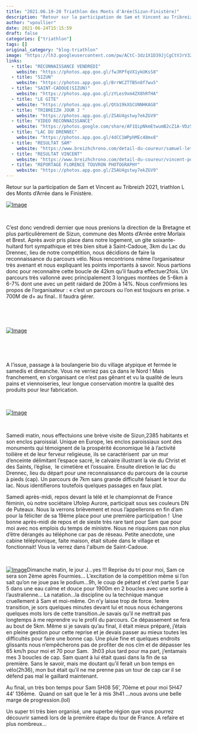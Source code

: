 ```yaml
---
title: "2021.06.19-20 Triathlon des Monts d'Arée(Sizun-Finistère)"
description: "Retour sur la participation de Sam et Vincent au Tribreizh 2021, triathlon L des Monts d’Arrée dans le Finistère."
author: "vpoullier"
date: 2021-06-24T15:15:59
draft: false
categories: ["triathlon"]
tags: []
original_category: "blog-triathlon"
image: "https://lh3.googleusercontent.com/pw/ACtC-3dz1X1D39JjCgCtVJrV32AEw_CbnvLzEp1CTYT66TE_DVwvHSI3ah7WB6PmM7ZnO7uiX7XSoMn6hJSlztY3l9TJFWHtXLsb3SEZrrWhywPE3ecZM4iqgrByZXDHfxMgoxWzvAZbrmUEALIxGy7E8W_N4w=w1263-h937-no?authuser=0"
links:
  - title: "RECONNAISSANCE VENDREDI"
    website: "https://photos.app.goo.gl/fwJRPfqVX1ykUKsS8"
  - title: "SIZUN"
    website: "https://photos.app.goo.gl/BrrWCZTTB5n8f7wu5"
  - title: "SAINT-CADOUE(SIZUN)"
    website: "https://photos.app.goo.gl/zYLes9xm4ZX8hRfHA"
  - title: "LE GITE"
    website: "https://photos.app.goo.gl/Qtb19kXGCUNNHKAG8"
  - title: "TRIBREIZH JOUR J "
    website: "https://photos.app.goo.gl/ZSAU4gstwy7ekZGV9"
  - title: "VIDEO RECONNAISSANCE"
    website: "https://photos.google.com/share/AF1QipNkmEtwumB2cZ1A-VDzSzmVNbfNCmWSPwAOFDMu0MuC8su7X6m0U6Ocbzgl-SPw2Q/photo/AF1QipOhTU9VBLY5yKUlszZyxNSCEiS7M92GswD-7xuf?key=cllkYTJMUF91dTRvN2YwWUR4Y2hQNkM0LXE5d1Bn"
  - title: "LAC DU DRENNEC"
    website: "https://photos.app.goo.gl/4dCC1WPphMEc48mx8"
  - title: "RESULTAT SAM"
    website: "https://www.breizhchrono.com/detail-du-coureur/samuel-letuffe-94879892"
  - title: "RESULTAT VINCENT"
    website: "https://www.breizhchrono.com/detail-du-coureur/vincent-poullier-94879932"
  - title: "REPORTAGE FLORENCE TOUVRON PHOTOGRAPHY"
    website: "https://photos.app.goo.gl/ZSAU4gstwy7ekZGV9"
---
```


Retour sur la participation de Sam et Vincent au Tribreizh 2021, triathlon L des Monts d’Arrée dans le Finistère.

<!--more-->

[![Image](https://lh3.googleusercontent.com/pw/ACtC-3dgfS3LJCvnmTYtOM4azRJx47QhPM6F2atocyX7CAKRfsYxwxI5QGQ_7qSMbtrKlmG1C634DjLUZUWCjinYWm5kFXWHvBxhLahD3p2dbp5aaZe3cLLk4EajXu1MtFwQHj4soSU_k1A3RKnkdGq8S4GqtA=w1263-h937-no?authuser=0)](https://lh3.googleusercontent.com/pw/ACtC-3dgfS3LJCvnmTYtOM4azRJx47QhPM6F2atocyX7CAKRfsYxwxI5QGQ_7qSMbtrKlmG1C634DjLUZUWCjinYWm5kFXWHvBxhLahD3p2dbp5aaZe3cLLk4EajXu1MtFwQHj4soSU_k1A3RKnkdGq8S4GqtA=w1263-h937-no?authuser=0)

&nbsp;

C’est donc vendredi dernier que nous prenions la direction de la Bretagne et plus particulièrement de Sizun, commune des Monts d’Arrée entre Morlaix et Brest. Après avoir pris place dans notre logement, un gite soixante-huitard fort sympathique et très bien situé à Saint-Cadoue, 3km du Lac du Drennec, lieu de notre compétition, nous décidions de faire la reconnaissance du parcours vélo. Nous rencontrions même l’organisateur très avenant et nous expliquant les points importants à savoir. Nous partions donc pour reconnaitre cette boucle de 42km qu’il faudra effectuer2fois. Un parcours très vallonné avec principalement 3 longues montées de 5-6km à 6-7% dont une avec un petit raidard de 200m à 14%. Nous confirmions les propos de l’organisateur&nbsp;: «&nbsp;c’est un parcours ou l’on est toujours en prise.&nbsp;» 700M de d+ au final.. Il faudra gérer.

&nbsp;

&nbsp;

[![Image](https://lh3.googleusercontent.com/pw/ACtC-3evucNKYbQiq7D6s34qjVkG8yFBc-zBZZjBtHHfyPoQohl8-k_nPod0ZcAPyuJFAiTJ6GUz1_J3rlULHj_EdE5drARTy2PTP9aIABWXQ4-E5oI29sZAfA7ui5XzqC4yeJyMRD7GhWXUXa780m0Pi_xSWg=w1250-h937-no?authuser=0)](https://lh3.googleusercontent.com/pw/ACtC-3evucNKYbQiq7D6s34qjVkG8yFBc-zBZZjBtHHfyPoQohl8-k_nPod0ZcAPyuJFAiTJ6GUz1_J3rlULHj_EdE5drARTy2PTP9aIABWXQ4-E5oI29sZAfA7ui5XzqC4yeJyMRD7GhWXUXa780m0Pi_xSWg=w1250-h937-no?authuser=0)

&nbsp;

&nbsp;

A l’issue, passage à la boulangerie bio du village atypique et fermée le samedis et dimanche. Vous ne verriez pas ça dans le Nord&nbsp;! Mais franchement, en s’organisant ce n’est pas gênant et vu la qualité de leurs pains et viennoiseries, leur longue conservation montre la qualité des produits pour leur fabrication.

&nbsp;

[![Image](https://lh3.googleusercontent.com/pw/ACtC-3eVljRfA6nrXa6owrYTAqbJaW0hRUsWthsDRNqgPZcXlRUAvHbS_pZ30kPqbkAe1wL5X0lzzSodddRQbwop395DIOH4ldNgWurImKkihL_umKXI38eLevFuCHZE1ia6RXlCUqbGukWSR2QDB4vC9VMFyQ=w1250-h937-no?authuser=0)](https://lh3.googleusercontent.com/pw/ACtC-3eVljRfA6nrXa6owrYTAqbJaW0hRUsWthsDRNqgPZcXlRUAvHbS_pZ30kPqbkAe1wL5X0lzzSodddRQbwop395DIOH4ldNgWurImKkihL_umKXI38eLevFuCHZE1ia6RXlCUqbGukWSR2QDB4vC9VMFyQ=w1250-h937-no?authuser=0)

&nbsp;

Samedi matin, nous effectuions une brève visite de Sizun,2385 habitants et son enclos paroissial. Unique en Europe, les enclos paroissiaux sont des monuments qui témoignent de la prospérité économique lié à l’activité toilière et de leur ferveur religieuse, ils se caractérisent&nbsp; par un mur d’enceinte délimitant l’espace sacré, le calvaire illustrant la vie du Christ et des Saints, l’église, &nbsp;le cimetière et l’ossuaire. Ensuite diretion le lac du Drennec, lieu du départ pour une reconnaissance du parcours de la course à pieds (cap). Un parcours de 7km sans grande difficulté faisant le tour du lac. Nous identifierons toutefois quelques passages en faux plat.

Samedi après-midi, repos devant la télé et le championnat de France féminin, où notre sociétaire Ufolep Aurore, participait sous ses couleurs DN de Puteaux. Nous la verrons brièvement et nous l’appellerons en fin d’am pour la féliciter de sa 19ème place pour une première participation&nbsp;!&nbsp; Une bonne après-midi de repos et de sieste très rare tant pour Sam que pour moi avec nos emplois du temps de ministre. Nous ne risquions pas non plus d’être dérangés au téléphone car pas de réseau. Petite anecdote, une cabine téléphonique, faite maison, était située dans le village et fonctionnait! Vous la verrez dans l'album de Saint-Cadoue.

&nbsp;

[![Image](https://lh3.googleusercontent.com/pw/ACtC-3eS0LWBM5vitbSSyGoy7fn7SMaxJKTBBq4twR4N5G5_bM_ECLCzGbnw68jdVGAFEQVKqOwsmL1-rSVHDO27MlRqkLIpDzJUWDvSWYPmgd3LNHp_TvFXndQJxXaJcZ9g5AC8KY71BKgNcasVgFl7aNvoqQ=w1403-h937-no)](https://lh3.googleusercontent.com/pw/ACtC-3eS0LWBM5vitbSSyGoy7fn7SMaxJKTBBq4twR4N5G5_bM_ECLCzGbnw68jdVGAFEQVKqOwsmL1-rSVHDO27MlRqkLIpDzJUWDvSWYPmgd3LNHp_TvFXndQJxXaJcZ9g5AC8KY71BKgNcasVgFl7aNvoqQ=w1403-h937-no)Dimanche matin, le jour J…yes&nbsp;!!! Reprise du tri pour moi, Sam ce sera son 2ème après Fourmies… L’excitation de la compétition même si l’on sait qu’on ne joue pas le podium…9h, le coup de pétard et c’est partie 5 par 5 dans une eau calme et douce pour 1900m en 2 boucles avec une sortie à l’australienne… La natation…la discipline ou la technique manque cruellement à Sam et moi-même. On n’y laisse trop de force. 1erère transition, je sors quelques minutes devant lui et nous nous échangerons quelques mots lors de cette transition.Je savais qu’il ne mettrait pas longtemps à me reprendre vu le profil du parcours. Ce dépassement se fera au bout de 5km. Même si je savais qu’au final, il était mieux préparé, j’étais en pleine gestion pour cette reprise et je devais passer au mieux toutes les difficultés pour faire une bonne cap. Une pluie fine et quelques endroits glissants nous n’empêcherons pas de profiter de nos clm et de dépasser les 65 km/h pour moi et 70 pour Sam. &nbsp;3h03 plus tard pour ma part, j’entamais mes 3 boucles de cap. Sam quant à lui était quasi dans la fin de sa première. Sans le savoir, mais me doutant qu’il ferait un bon temps en vélo(2h36), mon but était qu’il ne me prenne pas un tour de cap car il se défend pas mal le gaillard maintenant.

Au final, un très bon temps pour Sam 5H08 56’, 70ème et pour moi 5H47 44’ 136ème. &nbsp;Quand on sait que le 1er à mis 3h41 …nous avons une belle marge de progression.(lol)

Un super tri très bien organisé, une superbe région que vous pourrez découvrir samedi lors de la première étape du tour de France. A refaire et plus nombreux…